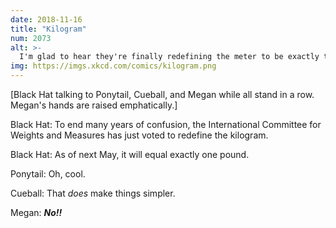 ```yaml
---
date: 2018-11-16
title: "Kilogram"
num: 2073
alt: >-
  I'm glad to hear they're finally redefining the meter to be exactly three feet.
img: https://imgs.xkcd.com/comics/kilogram.png
---
```

[Black Hat talking to Ponytail, Cueball, and Megan while all stand in a row. Megan's hands are raised emphatically.]

Black Hat: To end many years of confusion, the International Committee for Weights and Measures has just voted to redefine the kilogram.

Black Hat: As of next May, it will equal exactly one pound.

Ponytail: Oh, cool.

Cueball: That *does* make things simpler.

Megan: ***No!!***